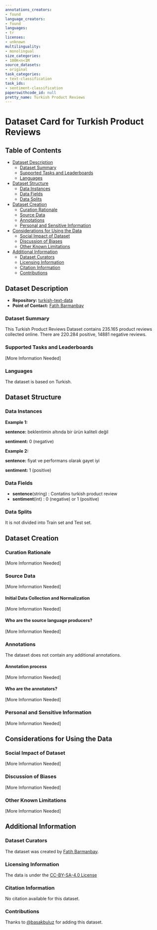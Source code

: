 ```yaml
---
annotations_creators:
- found
language_creators:
- found
languages:
- tr
licenses:
- unknown
multilinguality:
- monolingual
size_categories:
- 100K<n<1M
source_datasets:
- original
task_categories:
- text-classification
task_ids:
- sentiment-classification
paperswithcode_id: null
pretty_name: Turkish Product Reviews
---
```


# Dataset Card for Turkish Product Reviews

## Table of Contents
- [Dataset Description](#dataset-description)
  - [Dataset Summary](#dataset-summary)
  - [Supported Tasks and Leaderboards](#supported-tasks-and-leaderboards)
  - [Languages](#languages)
- [Dataset Structure](#dataset-structure)
  - [Data Instances](#data-instances)
  - [Data Fields](#data-fields)
  - [Data Splits](#data-splits)
- [Dataset Creation](#dataset-creation)
  - [Curation Rationale](#curation-rationale)
  - [Source Data](#source-data)
  - [Annotations](#annotations)
  - [Personal and Sensitive Information](#personal-and-sensitive-information)
- [Considerations for Using the Data](#considerations-for-using-the-data)
  - [Social Impact of Dataset](#social-impact-of-dataset)
  - [Discussion of Biases](#discussion-of-biases)
  - [Other Known Limitations](#other-known-limitations)
- [Additional Information](#additional-information)
  - [Dataset Curators](#dataset-curators)
  - [Licensing Information](#licensing-information)
  - [Citation Information](#citation-information)
  - [Contributions](#contributions)

## Dataset Description

- **Repository:** [turkish-text-data](https://github.com/fthbrmnby/turkish-text-data)
- **Point of Contact:** [Fatih Barmanbay](https://github.com/fthbrmnby)

### Dataset Summary

This Turkish Product Reviews Dataset contains 235.165 product reviews collected online. There are 220.284 positive, 14881 negative reviews.

### Supported Tasks and Leaderboards

[More Information Needed]

### Languages

The dataset is based on Turkish.

## Dataset Structure

### Data Instances

**Example 1:**

**sentence:** beklentimin altında bir ürün kaliteli değil

**sentiment:** 0 (negative)

**Example 2:**

**sentence:** fiyat ve performans olarak gayet iyi

**sentiment:** 1 (positive)


### Data Fields

- **sentence**(string) : Contatins turkish product review
- **sentiment**(int) : 0 (negative) or 1 (positive)

### Data Splits

It is not divided into Train set and Test set.

## Dataset Creation

### Curation Rationale

[More Information Needed]

### Source Data

[More Information Needed]

#### Initial Data Collection and Normalization

[More Information Needed]

#### Who are the source language producers?

[More Information Needed]

### Annotations

The dataset does not contain any additional annotations.

#### Annotation process

[More Information Needed]

#### Who are the annotators?

[More Information Needed]

### Personal and Sensitive Information

[More Information Needed]

## Considerations for Using the Data

### Social Impact of Dataset

[More Information Needed]

### Discussion of Biases

[More Information Needed]

### Other Known Limitations

[More Information Needed]

## Additional Information

### Dataset Curators

The dataset was created by [Fatih Barmanbay](https://github.com/fthbrmnby).  

### Licensing Information

The data is under the [CC-BY-SA-4.0 License](https://github.com/fthbrmnby/turkish-text-data/blob/master/LICENCE)

### Citation Information

No citation available for this dataset.

### Contributions

Thanks to [@basakbuluz](https://github.com/basakbuluz) for adding this dataset.
